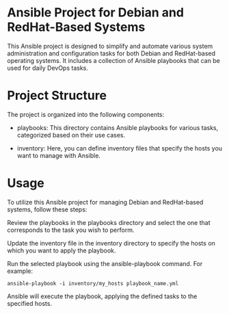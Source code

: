 # Ansible Project for Debian and RedHat-Based Systems
This Ansible project is designed to simplify and automate various system administration and configuration tasks for both Debian and RedHat-based operating systems. It includes a collection of Ansible playbooks that can be used for daily DevOps tasks.

# Project Structure
The project is organized into the following components:

* playbooks: This directory contains Ansible playbooks for various tasks, categorized based on their use cases.

* inventory: Here, you can define inventory files that specify the hosts you want to manage with Ansible.

# Usage
To utilize this Ansible project for managing Debian and RedHat-based systems, follow these steps:

Review the playbooks in the playbooks directory and select the one that corresponds to the task you wish to perform.

Update the inventory file in the inventory directory to specify the hosts on which you want to apply the playbook.

Run the selected playbook using the ansible-playbook command. For example:
```
ansible-playbook -i inventory/my_hosts playbook_name.yml
```
Ansible will execute the playbook, applying the defined tasks to the specified hosts.

